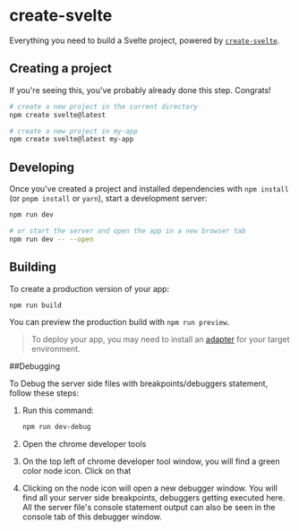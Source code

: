 # create-svelte

Everything you need to build a Svelte project, powered by [`create-svelte`](https://github.com/sveltejs/kit/tree/master/packages/create-svelte).

## Creating a project

If you're seeing this, you've probably already done this step. Congrats!

```bash
# create a new project in the current directory
npm create svelte@latest

# create a new project in my-app
npm create svelte@latest my-app
```

## Developing

Once you've created a project and installed dependencies with `npm install` (or `pnpm install` or `yarn`), start a development server:

```bash
npm run dev

# or start the server and open the app in a new browser tab
npm run dev -- --open
```

## Building

To create a production version of your app:

```bash
npm run build
```

You can preview the production build with `npm run preview`.

> To deploy your app, you may need to install an [adapter](https://kit.svelte.dev/docs/adapters) for your target environment.

##Debugging

To Debug the server side files with breakpoints/debuggers statement, follow these steps:

1. Run this command:

   ```bash
   npm run dev-debug
   ```

2. Open the chrome developer tools
3. On the top left of chrome developer tool window, you will find a green color node icon. Click on that
4. Clicking on the node icon will open a new debugger window. You will find all your server side breakpoints, debuggers getting executed here. All the server file's console statement output can also be seen in the console tab of this debugger window.
